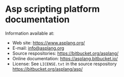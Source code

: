 Asp scripting platform documentation
====================================

Information available at:

- Web site: https://www.asplang.org/
- E-mail: info@asplang.org
- Source respositories: https://bitbucket.org/asplang/
- Online documentation: https://asplang.bitbucket.io/
- License: See `LICENSE.txt` in the source respository
  https://bitbucket.org/asplang/asp/
